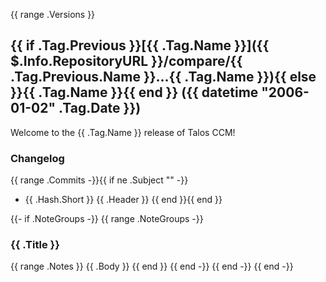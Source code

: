 {{ range .Versions }}
<a name="{{ .Tag.Name }}"></a>
## {{ if .Tag.Previous }}[{{ .Tag.Name }}]({{ $.Info.RepositoryURL }}/compare/{{ .Tag.Previous.Name }}...{{ .Tag.Name }}){{ else }}{{ .Tag.Name }}{{ end }} ({{ datetime "2006-01-02" .Tag.Date }})

Welcome to the {{ .Tag.Name }} release of Talos CCM!

### Changelog

{{ range .Commits -}}{{ if ne .Subject "" -}}
* {{ .Hash.Short }} {{ .Header }}
{{ end }}{{ end }}

{{- if .NoteGroups -}}
{{ range .NoteGroups -}}
### {{ .Title }}

{{ range .Notes }}
{{ .Body }}
{{ end }}
{{ end -}}
{{ end -}}
{{ end -}}
